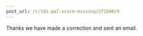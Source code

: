 ```yaml
---
post_url: /t/tds-ga7-score-missing/171500/9
---
```

Thanks we have made a correction and sent an email.